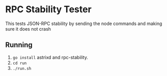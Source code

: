 # RPC Stability Tester
This tests JSON-RPC stability by sending the node commands and making sure it does not crash

## Running
 1. `go install` astrixd and rpc-stability.
 2. `cd run`
 3. `./run.sh`


